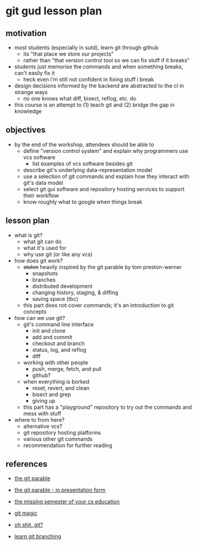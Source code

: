 # git gud lesson plan

## motivation

 - most students (especially in sutd), learn git through github
   - its "that place we store our projects"
   - rather than "that version control tool so we can fix stuff if it breaks"
 - students just memorise the commands and when something breaks, can't easily fix it
   - heck even i'm still not confident in fixing stuff i break
 - design decisions informed by the backend are abstracted to the cl in strange ways
   - no one knows what diff, bisect, reflog, etc. do
 - this course is an attempt to (1) teach git and (2) bridge the gap in knowledge

## objectives

 - by the end of the workshop, attendees should be able to
   - define "version control system" and explain why programmers use vcs software
     - list examples of vcs software besides git
   - describe git's underlying data-representation model
   - use a selection of git commands and explain how they interact with git's data model
   - select git gui software and repository hosting services to support their workflow
   - know roughly what to google when things break

## lesson plan

 - what is git?
   - what git can do
   - what it's used for
   - why use git (or like any vcs)
 - how does git work?
   - <s>stolen</s> heavily inspired by the git parable by tom preston-werner
     - snapshots
     - branches
     - distributed development
     - changing history, staging, & diffing
     - saving space (tbc)
   - this part does not cover commands; it's an introduction to git concepts
 - how can we use git?
   - git's command line interface
     - init and clone
     - add and commit
     - checkout and branch
     - status, log, and reflog
     - diff
   - working with other people
     - push, merge, fetch, and pull
     - github?
   - when everything is borked
     - reset, revert, and clean
     - bisect and grep
     - giving up
   - this part has a "playground" repository to try out the commands and mess with stuff
 - where to from here?
   - alternative vcs?
   - git repository hosting platforms
   - various other git commands
   - recommendation for further reading

## references

 - [the git parable](https://tom.preston-werner.com/2009/05/19/the-git-parable)
 - [the git parable - in presentation form](https://github.com/jherland/git_parable)
 - [the missing semester of your cs education](https://missing.csail.mit.edu/2020/version-control/)
 - [git magic](https://www-cs-students.stanford.edu/~blynn/gitmagic/pr01.html)
 - [oh shit, git?](https://ohshitgit.com/)

 - [learn git branching](https://learngitbranching.js.org/)

